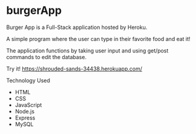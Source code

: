 # burgerApp

Burger App is a Full-Stack application hosted by Heroku.

A simple program where the user can type in their favorite food and eat it!

The application functions by taking user input and using get/post commands to edit the database.

Try it!
https://shrouded-sands-34438.herokuapp.com/

Technology Used

- HTML
- CSS
- JavaScript
- Node.js
- Express
- MySQL 
